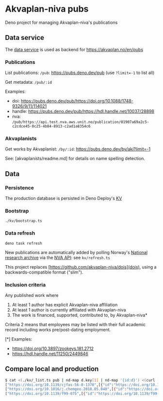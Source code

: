 # Akvaplan-niva pubs

Deno project for managing Akvaplan-niva's publications

## Data service

The [data service](https://pubs.deno.dev/pub) is used as backend for
https://akvaplan.no/en/pubs

### Publications

List publications: `/pub`: https://pubs.deno.dev/pub (use `?limit=-1` to list
all)

Get metadata: `/pub/:id`

Examples:

- doi: https://pubs.deno.dev/pub/https://doi.org/10.1088/1748-9326/9/11/114021
- handle: https://pubs.deno.dev/pub/https://hdl.handle.net/10037/28898
- nva:
  `/pub/https://api.test.nva.aws.unit.no/publication/01907a69a2c5-c2cdce45-0c25-4b84-8913-c2ad1a8354c6`

### Akvaplanists

Get works by Akvaplanist: `/by/:id`: https://pubs.deno.dev/by/aki?limit=-1

See: [akvaplanists/readme.md] for details on name spelling detection.

## Data

### Persistence

The production database is persisted in Deno Deploy's
[KV](https://docs.deno.com/deploy/kv/manual/)

### Bootstrap

`./kv/bootstrap.ts`

### Data refresh

`deno task refresh`

New publications are automatically added by polling Norway's
[National research archive](https://nva.unit.no) via the
[NVA API](https://api.nva.unit.no): see `kv/refresh.ts`

This project replaces [https://github.com/akvaplan-niva/dois](dois), using a
backwards-compatible format ("slim").

### Inclusion criteria

Any published work where

1. At least 1 author has explicit Akvaplan-niva affiliation
2. At least 1 author is currently affiliated with Akvaplan-niva
3. The work is financed, supported, contributed to, by Akvaplan-niva*

Criteria 2 means that employees may be listed with their full academic record
including works pre/post-dating employment.

[*] Examples:

- https://doi.org/10.3897/zookeys.181.2712
- https://hdl.handle.net/11250/2449846

## Compare local and production

```sh
$ cat <(./kv/_list.ts pub | nd-map d.key[1] | nd-map '{id:d}') <(curl -s https://pubs.deno.dev/pub?limit=-1 | nd-map --select id,title) | nd-group d.id | nd-filter 'd[1].length !== 2'
["https://doi.org/10.1139/cjfas-56-8-1370",[{"id":"https://doi.org/10.1139/cjfas-56-8-1370"}]]
["https://doi.org/10.1016/j.chemgeo.2018.05.040",[{"id":"https://doi.org/10.1016/j.chemgeo.2018.05.040","title":"The GEOTRACES Intermediate Data Product 2017"}]]
["https://doi.org/10.1139/f99-075",[{"id":"https://doi.org/10.1139/f99-075","title":"Effect of temperature on the P4501A response in winter- and summer-acclimated Arctic char (<i>Salvelinus alpinus</i>) after oral benzo[a]pyrene exposure"}]]
```
